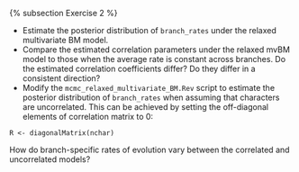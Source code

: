 {% subsection Exercise 2 %}
- Estimate the posterior distribution of `branch_rates` under the relaxed multivariate BM model.
- Compare the estimated correlation parameters under the relaxed mvBM model to those when the average rate is constant across branches. Do the estimated correlation coefficients differ? Do they differ in a consistent direction?
- Modify the `mcmc_relaxed_multivariate_BM.Rev` script to estimate the posterior distribution of `branch_rates` when assuming that characters are uncorrelated. This can be achieved by setting the off-diagonal elements of correlation matrix to 0:
```
R <- diagonalMatrix(nchar)
```
How do branch-specific rates of evolution vary between the correlated and uncorrelated models?
